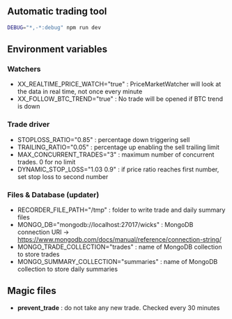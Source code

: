 ## Automatic trading tool

```bash
DEBUG="*,-*:debug" npm run dev
```

## Environment variables

### Watchers

- XX_REALTIME_PRICE_WATCH="true" : PriceMarketWatcher will look at the data in real time, not once every minute
- XX_FOLLOW_BTC_TREND="true" : No trade will be opened if BTC trend is down

### Trade driver

- STOPLOSS_RATIO="0.85" : percentage down triggering sell
- TRAILING_RATIO="0.05" : percentage up enabling the sell trailing limit
- MAX_CONCURRENT_TRADES="3" : maximum number of concurrent trades. 0 for no limit
- DYNAMIC_STOP_LOSS="1.03 0.9" : if price ratio reaches first number, set stop loss to second number

### Files & Database (updater)

- RECORDER_FILE_PATH="/tmp" : folder to write trade and daily summary files
- MONGO_DB="mongodb://localhost:27017/wicks" : MongoDB connection URI -> https://www.mongodb.com/docs/manual/reference/connection-string/
- MONGO_TRADE_COLLECTION="trades" : name of MongoDB collection to store trades
- MONGO_SUMMARY_COLLECTION="summaries" : name of MongoDB collection to store daily summaries

## Magic files

- **prevent_trade** : do not take any new trade. Checked every 30 minutes
